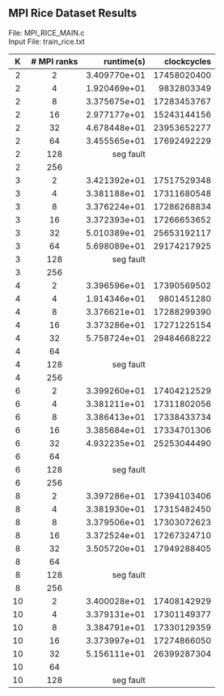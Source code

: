 ## MPI Rice Dataset Results

File: MPI_RICE_MAIN.c  
Input File: train_rice.txt

| K   | # MPI ranks | runtime(s)   | clockcycles      |
| :-: | :---------: | -----------: | ---------------: |
|  2  | 2           | 3.409770e+01 | 17458020400      |
|  2  | 4           | 1.920469e+01 | 9832803349       |
|  2  | 8           | 3.375675e+01 | 17283453767      |
|  2  | 16          | 2.977177e+01 | 15243144156      |
|  2  | 32          | 4.678448e+01 | 23953652277      |
|  2  | 64          | 3.455565e+01 | 17692492229      |
|  2  | 128         | seg fault |       |
|  2  | 256         |  |       |
|  3  | 2           | 3.421392e+01 | 17517529348      |
|  3  | 4           | 3.381188e+01 | 17311680548      |
|  3  | 8           | 3.376224e+01 | 17286268834      |
|  3  | 16          | 3.372393e+01 | 17266653652      |
|  3  | 32          | 5.010389e+01 | 25653192117      |
|  3  | 64          | 5.698089e+01 | 29174217925      |
|  3  | 128         | seg fault |       |
|  3  | 256         |  |       |
|  4  | 2           | 3.396596e+01 | 17390569502      |
|  4  | 4           | 1.914346e+01 | 9801451280       |
|  4  | 8           | 3.376621e+01 | 17288299390      |
|  4  | 16          | 3.373286e+01 | 17271225154      |
|  4  | 32          | 5.758724e+01 | 29484668222      |
|  4  | 64          |  |       |
|  4  | 128         | seg fault |       |
|  4  | 256         |  |       |
|  6  | 2           | 3.399260e+01 | 17404212529      |
|  6  | 4           | 3.381211e+01 | 17311802056      |
|  6  | 8           | 3.386413e+01 | 17338433734      |
|  6  | 16          | 3.385684e+01 | 17334701306      |
|  6  | 32          | 4.932235e+01 | 25253044490      |
|  6  | 64          |  |       |
|  6  | 128         | seg fault |       |
|  6  | 256         |  |       |
|  8  | 2           | 3.397286e+01 | 17394103406      |
|  8  | 4           | 3.381930e+01 | 17315482450      |
|  8  | 8           | 3.379506e+01 | 17303072623      |
|  8  | 16          | 3.372524e+01 | 17267324710      |
|  8  | 32          | 3.505720e+01 | 17949288405      |
|  8  | 64          |  |       |
|  8  | 128         | seg fault |       |
|  8  | 256         |  |       |
| 10  | 2           | 3.400028e+01 | 17408142929      |
| 10  | 4           | 3.379131e+01 | 17301149377      |
| 10  | 8           | 3.384791e+01 | 17330129359      |
| 10  | 16          | 3.373997e+01 | 17274866050      |
| 10  | 32          | 5.156111e+01 | 26399287304      |
| 10  | 64          |  |       |
| 10  | 128         | seg fault |       |